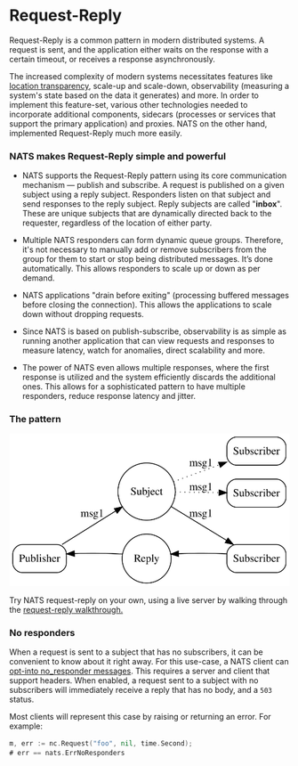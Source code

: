 # Request-Reply

Request-Reply is a common pattern in modern distributed systems. A request is sent, and the application either waits on the response with a certain timeout, or receives a response asynchronously.  
  
The increased complexity of modern systems necessitates features like [location transparency](https://en.wikipedia.org/wiki/Location_transparency), scale-up and scale-down, observability (measuring a system's state based on the data it generates) and more. In order to implement this feature-set, various other technologies needed to incorporate additional components, sidecars (processes or services that support the primary application) and proxies. NATS on the other hand, implemented Request-Reply much more easily.   
  
### NATS makes Request-Reply simple and powerful
- NATS supports the Request-Reply pattern using its core communication mechanism — publish and subscribe. A request is published on a given subject using a reply subject. Responders listen on that subject and send responses to the reply subject. Reply subjects are called "**inbox**". These are unique subjects that are dynamically directed back to the requester, regardless of the location of either party.  
  
- Multiple NATS responders can form dynamic queue groups. Therefore, it's not necessary to manually add or remove subscribers from the group for them to start or stop being distributed messages. It’s done automatically. This allows responders to scale up or down as per demand.  
  
- NATS applications "drain before exiting" (processing buffered messages before closing the connection). This allows the applications to scale down without dropping requests.   
  
- Since NATS is based on publish-subscribe, observability is as simple as running another application that can view requests and responses to measure latency, watch for anomalies, direct scalability and more.  
  
- The power of NATS even allows multiple responses, where the first response is utilized and the system efficiently discards the additional ones. This allows for a sophisticated pattern to have multiple responders, reduce response latency and jitter. 

### The pattern

![](../../../.gitbook/assets/reqrepl.svg)

Try NATS request-reply on your own, using a live server by walking through the [request-reply walkthrough.](reqreply_walkthrough.md)

### No responders

When a request is sent to a subject that has no subscribers, it can be convenient to know about it right away. For this use-case, a NATS client can [opt-into no_responder messages](reference/reference-protocols/nats-protocol#connect). This requires a server and client that support headers. When enabled, a request sent to a subject with no subscribers will immediately receive a reply that has no body, and a `503` status.

Most clients will represent this case by raising or returning an error. For example:

```go
m, err := nc.Request("foo", nil, time.Second);
# err == nats.ErrNoResponders
```
